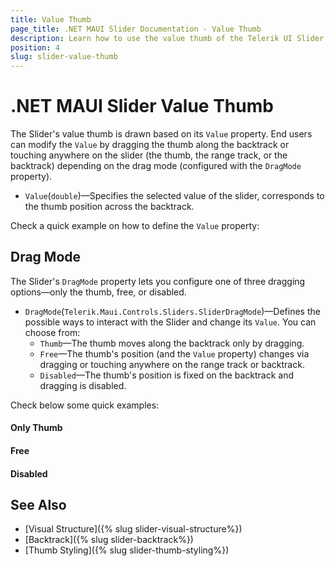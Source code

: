 ```yaml
---
title: Value Thumb
page_title: .NET MAUI Slider Documentation - Value Thumb
description: Learn how to use the value thumb of the Telerik UI Slider for .NET MAUI. End users drag the value thumb across the backtrack to select a desired value.
position: 4
slug: slider-value-thumb
---
```


# .NET MAUI Slider Value Thumb

The Slider's value thumb is drawn based on its `Value` property. End users can modify the `Value` by dragging the thumb along the backtrack or touching anywhere on the slider (the thumb, the range track, or the backtrack) depending on the drag mode (configured with the `DragMode` property).

* `Value`(`double`)&mdash;Specifies the selected value of the slider, corresponds to the thumb position across the backtrack.

Check a quick example on how to define the `Value` property:

<snippet id='slider-getting-started-xaml' />

## Drag Mode

The Slider's `DragMode` property lets you configure one of three dragging options&mdash;only the thumb, free, or disabled.

* `DragMode`(`Telerik.Maui.Controls.Sliders.SliderDragMode`)&mdash;Defines the possible ways to interact with the Slider and change its `Value`. You can choose from:
    * `Thumb`&mdash;The thumb moves along the backtrack only by dragging.
    * `Free`&mdash;The thumb's position (and the `Value` property) changes via dragging or touching anywhere on the range track or backtrack.
    * `Disabled`&mdash;The thumb's position is fixed on the backtrack and dragging is disabled.
 
Check below some quick examples:

#### Only Thumb

<snippet id='slider-drag-thumb-xaml' />

#### Free

<snippet id='slider-drag-free-xaml' />

#### Disabled

<snippet id='slider-drag-disabled-xaml' />

## See Also

- [Visual Structure]({% slug slider-visual-structure%})
- [Backtrack]({% slug slider-backtrack%})
- [Thumb Styling]({% slug slider-thumb-styling%})
